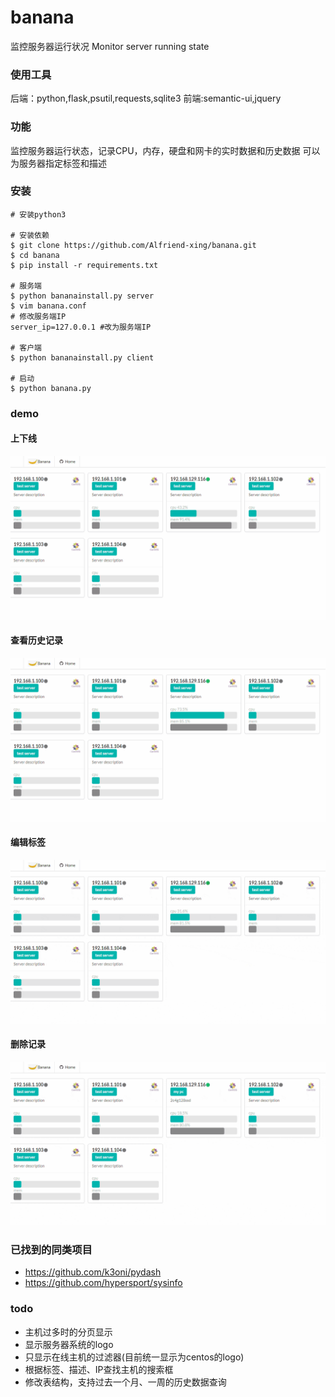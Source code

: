 ﻿# banana

监控服务器运行状况
Monitor server running state

### 使用工具
后端：python,flask,psutil,requests,sqlite3
前端:semantic-ui,jquery

### 功能
监控服务器运行状态，记录CPU，内存，硬盘和网卡的实时数据和历史数据
可以为服务器指定标签和描述

### 安装
```shell
# 安装python3

# 安装依赖
$ git clone https://github.com/Alfriend-xing/banana.git
$ cd banana
$ pip install -r requirements.txt

# 服务端
$ python bananainstall.py server
$ vim banana.conf
# 修改服务端IP
server_ip=127.0.0.1 #改为服务端IP

# 客户端
$ python bananainstall.py client

# 启动
$ python banana.py
```

### demo
#### 上下线
![](static/images/1.gif)
#### 查看历史记录
![](static/images/2.gif)
#### 编辑标签
![](static/images/3.gif)
#### 删除记录
![](static/images/4.gif)

### 已找到的同类项目
- https://github.com/k3oni/pydash
- https://github.com/hypersport/sysinfo

### 

### todo
- 主机过多时的分页显示
- 显示服务器系统的logo
- 只显示在线主机的过滤器(目前统一显示为centos的logo)
- 根据标签、描述、IP查找主机的搜索框
- 修改表结构，支持过去一个月、一周的历史数据查询
